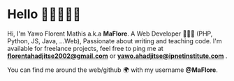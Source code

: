 # Hello 👋🏾👨🏾‍💻

Hi, I'm Yawo Florent Mathis a.k.a **MaFlore**. A Web Developer 👨🏾‍💻 (PHP, Python, JS, Java, ...Web), Passionate about writing and teaching code. I'm available for freelance projects, feel free to ping me at **florentahadjitse2002@gmail.com** or **yawo.ahadjitse@ipnetinstitute.com** .

You can find me around the web/github 🌍 with my username **@MaFlore**.
